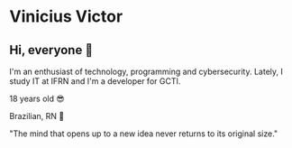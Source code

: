 # Vinicius Victor

## Hi, everyone 👋

I'm an enthusiast of technology, programming and cybersecurity. Lately, I study IT at IFRN and I'm a developer for GCTI.

18 years old 😎

Brazilian, RN 🌴

"The mind that opens up to a new idea never returns to its original size."
